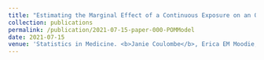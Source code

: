 ```yaml
---
title: "Estimating the Marginal Effect of a Continuous Exposure on an Ordinal Outcome using Data Subject to Covariate-Driven Treatment and Visit Processes"
collection: publications
permalink: /publication/2021-07-15-paper-000-POMModel
date: 2021-07-15
venue: 'Statistics in Medicine. <b>Janie Coulombe</b>, Erica EM Moodie, and Robert W Platt'
---
```

